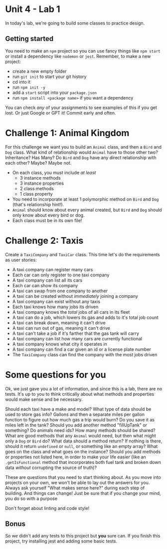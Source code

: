 # Unit 4 - Lab 1

In today's lab, we're going to build some classes to practice design.

## Getting started
You need to make an `npm` project so you can use fancy things like `npm start` or install a dependency like `nodemon` or `jest`. Remember, to make a new project:

- create a new empty folder
- run `git init` to start your git history
- cd into it
- run `npm init -y`
- add a `start` script into your `package.json`
- run `npm install <package name>` if you want a dependency

You can check *any* of your assignments to see examples of this if you get lost. Or just Google or GPT it! Commit early and often.

# Challenge 1: Animal Kingdom
For this challenge we want you to build an `Animal` class, and then a `Bird` and `Dog` class. What kind of relationship would `Animal` have to those other two? Inheritance? Has Many? Do `Bird` and `Dog` have any direct relationship with each other? Maybe? Maybe not.

- On each class, you must include *at least*
  - 3 instance methods
  - 3 instance properties
  - 2 class methods
  - 1 class property
- You need to incorporate at least 1 polymorphic method on `Bird` and `Dog` (that's relationship hint!).
- `Animal` should know about every animal created, but `Bird` and `Dog` should only know about every bird or dog.
- Each class must be in its own file!

# Challenge 2: Taxis
Create a `TaxiCompany` and `TaxiCar` class. This time let's do the requirements as user stories:

- A taxi company can register many cars
- Each car can only register to one taxi company
- A taxi company can list all its cars
- Each car can show its company
- A taxi can swap from one company to another
- A taxi can be created without *immediately* joining a company
- A taxi company can exist without any taxis
- Each taxi knows how many jobs its driven
- A taxi company knows the *total* jobs of all cars in its fleet
- A taxi can do a job, which lowers its gas and adds to it's total job count
- A taxi can break down, meaning it can't drive
- A taxi can run out of gas, meaning it can't drive
- A taxi can't take a job if it's farther that the gas tank will carry
- A taxi company can list how many cars are currently functional
- A taxi company knows what city it operates in
- A taxi company can find a car given an id or a license plate number
- The `TaxiCompany` class can find the company with the most jobs driven


# Some questions for you
Ok, we just gave you a lot of information, and since this is a lab, there are no tests. It's up to you to think critically about what methods and properties would make sense and be necessary.

Should each taxi have a make and model? What type of data should be used to store gas info? Gallons and then a separate miles per gallon function to figure out how much gas a trip would burn? Do you save it as miles left in the tank? Should you add another method "fillUpTank" or something? Do animals need ids? How many methods should be shared? What are good methods that any `Animal` would need, but then what might only a `Dog` or `Bird` do? What data should a method return? If nothing is there, should it return `undefined` or `null`, or something like an empty array? What goes on the class and what goes on the instance? Should you add methods or properties not listed here, in order to make your life easier (like an `.getIsFunctional` method that incorporates both fuel tank and broken down data *without* corrupting the source of truth)?

These are questions that you need to start thinking about. As you move into projects on your own, we won't be able to lay out the answers for you. Always ask yourself "What makes sense here?" during each step of building. And things can change! Just be sure that if you change your mind, you do so with a purpose

Don't forget about linting and code style!

## Bonus
So *we* didn't add any tests to this project but **you** sure can. If you finish this project, try installing jest and adding some basic tests.

